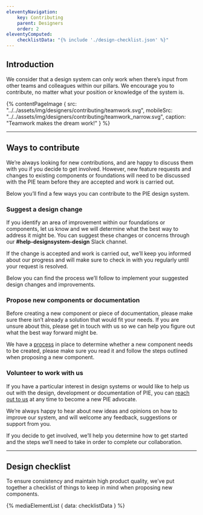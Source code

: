 ```yaml
---
eleventyNavigation:
    key: Contributing
    parent: Designers
    order: 2
eleventyComputed:
    checklistData: "{% include './design-checklist.json' %}"
---
```


## Introduction

We consider that a design system can only work when there’s input from other teams and colleagues within our pillars. We encourage you to contribute, no matter what your position or knowledge of the system is.

{% contentPageImage {
src: "../../assets/img/designers/contributing/teamwork.svg",
mobileSrc: "../../assets/img/designers/contributing/teamwork_narrow.svg",
caption: "Teamwork makes the dream work!"
} %}

---

## Ways to contribute

We’re always looking for new contributions, and are happy to discuss them with you if you decide to get involved. However, new feature requests and changes to existing components or foundations will need to be discussed with the PIE team before they are accepted and work is carried out.

Below you’ll find a few ways you can contribute to the PIE design system.

### Suggest a design change

If you identify an area of improvement within our foundations or components, let us know and we will determine what the best way to address it might be. You can suggest these changes or concerns through our **#help-designsystem-design** Slack channel.

If the change is accepted and work is carried out, we’ll keep you informed about our progress and will make sure to check in with you regularly until your request is resolved.

Below you can find the process we’ll follow to implement your suggested design changes and improvements.

### Propose new components or documentation

Before creating a new component or piece of documentation, please make sure there isn’t already a solution that would fit your needs. If you are unsure about this, please get in touch with us so we can help you figure out what the best way forward might be.

We have a [process]() in place to determine whether a new component needs to be created, please make sure you read it and follow the steps outlined when proposing a new component.

### Volunteer to work with us

If you have a particular interest in design systems or would like to help us out with the design, development or documentation of PIE, you can [reach out to us]() at any time to become a new PIE advocate.

We’re always happy to hear about new ideas and opinions on how to improve our system, and will welcome any feedback, suggestions or support from you.

If you decide to get involved, we’ll help you determine how to get started and the steps we’ll need to take in order to complete our collaboration.

---

## Design checklist

To ensure consistency and maintain high product quality, we’ve put together a checklist of things to keep in mind when proposing new components.

{% mediaElementList {
    data: checklistData
} %}
